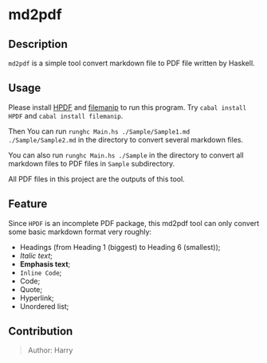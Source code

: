 # md2pdf

## Description

`md2pdf` is a simple tool convert markdown file to PDF file written by Haskell.

## Usage

Please install [HPDF](https://hackage.haskell.org/package/HPDF-1.4.10) and [filemanip](https://hackage.haskell.org/package/filemanip) to run this program. Try `cabal install HPDF` and `cabal install filemanip`.

Then You can run `runghc Main.hs ./Sample/Sample1.md ./Sample/Sample2.md` in the directory to convert several markdown files.

You can also run `runghc Main.hs ./Sample` in the directory to convert all markdown files to PDF files in `Sample` subdirectory.

All PDF files in this project are the outputs of this tool.

## Feature

Since `HPDF` is an incomplete PDF package, this md2pdf tool can only convert some basic markdown format very roughly:

- Headings (from Heading 1 (biggest) to Heading 6 (smallest));
- *Italic text*;
- **Emphasis text**;
- `Inline Code`;
- Code;
- Quote;
- Hyperlink;
- Unordered list;

## Contribution

>Author: Harry

